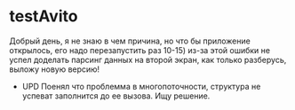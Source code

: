 # testAvito
Добрый день, я не знаю в чем причина, но что бы приложение открылось, его надо перезапустить раз 10-15) из-за этой ошибки не успел доделать парсинг данных на второй экран, как только разберусь, выложу новую версию!


  - UPD
  Поенял что проблемма в многопоточности, структура не успеват заполнится до ее вызова. Ищу решение.
